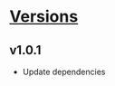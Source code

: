 # [Versions](https://github.com/Tracktor/treege-consumer/releases)

## v1.0.1
- Update dependencies
